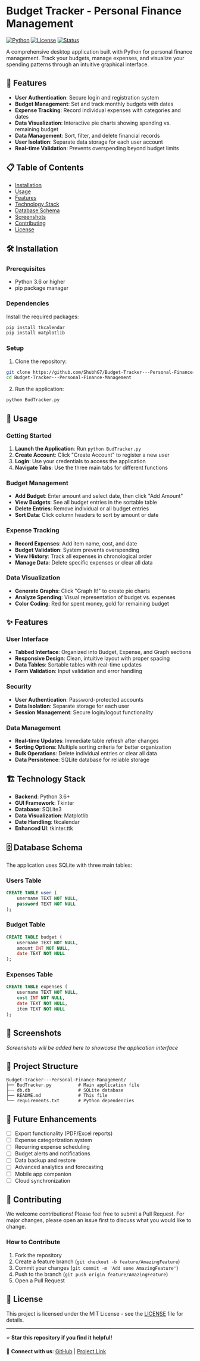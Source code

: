 # Budget Tracker - Personal Finance Management

[![Python](https://img.shields.io/badge/Python-3.6+-blue.svg)](https://www.python.org/downloads/)
[![License](https://img.shields.io/badge/License-MIT-green.svg)](LICENSE)
[![Status](https://img.shields.io/badge/Status-Active-brightgreen.svg)](https://github.com/ShubhG7/Budget-Tracker---Personal-Finance-Management)

A comprehensive desktop application built with Python for personal finance management. Track your budgets, manage expenses, and visualize your spending patterns through an intuitive graphical interface.

## 🚀 Features

- **User Authentication**: Secure login and registration system
- **Budget Management**: Set and track monthly budgets with dates
- **Expense Tracking**: Record individual expenses with categories and dates
- **Data Visualization**: Interactive pie charts showing spending vs. remaining budget
- **Data Management**: Sort, filter, and delete financial records
- **User Isolation**: Separate data storage for each user account
- **Real-time Validation**: Prevents overspending beyond budget limits

## 📋 Table of Contents

- [Installation](#installation)
- [Usage](#usage)
- [Features](#features)
- [Technology Stack](#technology-stack)
- [Database Schema](#database-schema)
- [Screenshots](#screenshots)
- [Contributing](#contributing)
- [License](#license)

## 🛠️ Installation

### Prerequisites

- Python 3.6 or higher
- pip package manager

### Dependencies

Install the required packages:

```bash
pip install tkcalendar
pip install matplotlib
```

### Setup

1. Clone the repository:
```bash
git clone https://github.com/ShubhG7/Budget-Tracker---Personal-Finance-Management.git
cd Budget-Tracker---Personal-Finance-Management
```

2. Run the application:
```bash
python BudTracker.py
```

## 🎯 Usage

### Getting Started

1. **Launch the Application**: Run `python BudTracker.py`
2. **Create Account**: Click "Create Account" to register a new user
3. **Login**: Use your credentials to access the application
4. **Navigate Tabs**: Use the three main tabs for different functions

### Budget Management

- **Add Budget**: Enter amount and select date, then click "Add Amount"
- **View Budgets**: See all budget entries in the sortable table
- **Delete Entries**: Remove individual or all budget entries
- **Sort Data**: Click column headers to sort by amount or date

### Expense Tracking

- **Record Expenses**: Add item name, cost, and date
- **Budget Validation**: System prevents overspending
- **View History**: Track all expenses in chronological order
- **Manage Data**: Delete specific expenses or clear all data

### Data Visualization

- **Generate Graphs**: Click "Graph It!" to create pie charts
- **Analyze Spending**: Visual representation of budget vs. expenses
- **Color Coding**: Red for spent money, gold for remaining budget

## ✨ Features

### User Interface
- **Tabbed Interface**: Organized into Budget, Expense, and Graph sections
- **Responsive Design**: Clean, intuitive layout with proper spacing
- **Data Tables**: Sortable tables with real-time updates
- **Form Validation**: Input validation and error handling

### Security
- **User Authentication**: Password-protected accounts
- **Data Isolation**: Separate storage for each user
- **Session Management**: Secure login/logout functionality

### Data Management
- **Real-time Updates**: Immediate table refresh after changes
- **Sorting Options**: Multiple sorting criteria for better organization
- **Bulk Operations**: Delete individual entries or clear all data
- **Data Persistence**: SQLite database for reliable storage

## 🏗️ Technology Stack

- **Backend**: Python 3.6+
- **GUI Framework**: Tkinter
- **Database**: SQLite3
- **Data Visualization**: Matplotlib
- **Date Handling**: tkcalendar
- **Enhanced UI**: tkinter.ttk

## 🗄️ Database Schema

The application uses SQLite with three main tables:

### Users Table
```sql
CREATE TABLE user (
    username TEXT NOT NULL,
    password TEXT NOT NULL
);
```

### Budget Table
```sql
CREATE TABLE budget (
    username TEXT NOT NULL,
    amount INT NOT NULL,
    date TEXT NOT NULL
);
```

### Expenses Table
```sql
CREATE TABLE expenses (
    username TEXT NOT NULL,
    cost INT NOT NULL,
    date TEXT NOT NULL,
    item TEXT NOT NULL
);
```

## 📱 Screenshots

*Screenshots will be added here to showcase the application interface*

## 🔧 Project Structure

```
Budget-Tracker---Personal-Finance-Management/
├── BudTracker.py          # Main application file
├── db.db                  # SQLite database
├── README.md              # This file
└── requirements.txt       # Python dependencies
```

## 🚧 Future Enhancements

- [ ] Export functionality (PDF/Excel reports)
- [ ] Expense categorization system
- [ ] Recurring expense scheduling
- [ ] Budget alerts and notifications
- [ ] Data backup and restore
- [ ] Advanced analytics and forecasting
- [ ] Mobile app companion
- [ ] Cloud synchronization

## 🤝 Contributing

We welcome contributions! Please feel free to submit a Pull Request. For major changes, please open an issue first to discuss what you would like to change.

### How to Contribute

1. Fork the repository
2. Create a feature branch (`git checkout -b feature/AmazingFeature`)
3. Commit your changes (`git commit -m 'Add some AmazingFeature'`)
4. Push to the branch (`git push origin feature/AmazingFeature`)
5. Open a Pull Request

## 📄 License

This project is licensed under the MIT License - see the [LICENSE](LICENSE) file for details.


---

⭐ **Star this repository if you find it helpful!**

🔗 **Connect with us**: [GitHub](https://github.com/ShubhG7) | [Project Link](https://github.com/ShubhG7/Budget-Tracker---Personal-Finance-Management) 
